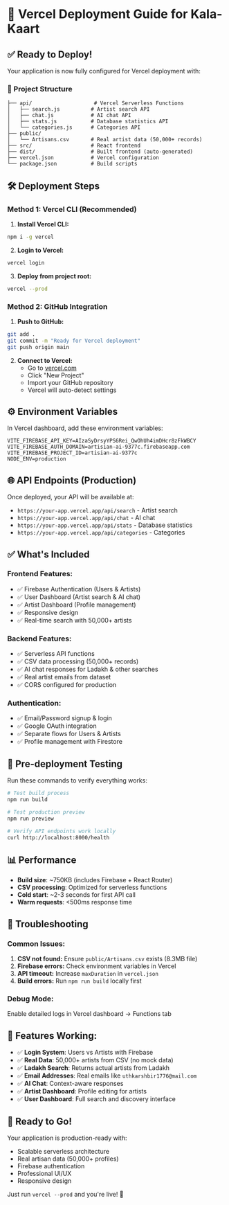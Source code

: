 # 🚀 Vercel Deployment Guide for Kala-Kaart

## ✅ **Ready to Deploy!**

Your application is now fully configured for Vercel deployment with:

### **📁 Project Structure**
```
├── api/                    # Vercel Serverless Functions
│   ├── search.js          # Artist search API
│   ├── chat.js            # AI chat API  
│   ├── stats.js           # Database statistics API
│   └── categories.js      # Categories API
├── public/
│   └── Artisans.csv       # Real artist data (50,000+ records)
├── src/                   # React frontend
├── dist/                  # Built frontend (auto-generated)
├── vercel.json            # Vercel configuration
└── package.json           # Build scripts
```

## 🛠 **Deployment Steps**

### **Method 1: Vercel CLI (Recommended)**

1. **Install Vercel CLI:**
```bash
npm i -g vercel
```

2. **Login to Vercel:**
```bash
vercel login
```

3. **Deploy from project root:**
```bash
vercel --prod
```

### **Method 2: GitHub Integration**

1. **Push to GitHub:**
```bash
git add .
git commit -m "Ready for Vercel deployment"
git push origin main
```

2. **Connect to Vercel:**
   - Go to [vercel.com](https://vercel.com)
   - Click "New Project"
   - Import your GitHub repository
   - Vercel will auto-detect settings

## ⚙️ **Environment Variables**

In Vercel dashboard, add these environment variables:

```
VITE_FIREBASE_API_KEY=AIzaSyDrsyYPS6Rei_QwOhUh4imDHcr8zFkWBCY
VITE_FIREBASE_AUTH_DOMAIN=artisian-ai-9377c.firebaseapp.com
VITE_FIREBASE_PROJECT_ID=artisian-ai-9377c
NODE_ENV=production
```

## 🌐 **API Endpoints (Production)**

Once deployed, your API will be available at:
- `https://your-app.vercel.app/api/search` - Artist search
- `https://your-app.vercel.app/api/chat` - AI chat
- `https://your-app.vercel.app/api/stats` - Database statistics
- `https://your-app.vercel.app/api/categories` - Categories

## ✅ **What's Included**

### **Frontend Features:**
- ✅ Firebase Authentication (Users & Artists)
- ✅ User Dashboard (Artist search & AI chat)
- ✅ Artist Dashboard (Profile management)
- ✅ Responsive design
- ✅ Real-time search with 50,000+ artists

### **Backend Features:**
- ✅ Serverless API functions
- ✅ CSV data processing (50,000+ records)
- ✅ AI chat responses for Ladakh & other searches
- ✅ Real artist emails from dataset
- ✅ CORS configured for production

### **Authentication:**
- ✅ Email/Password signup & login
- ✅ Google OAuth integration
- ✅ Separate flows for Users & Artists
- ✅ Profile management with Firestore

## 🧪 **Pre-deployment Testing**

Run these commands to verify everything works:

```bash
# Test build process
npm run build

# Test production preview
npm run preview

# Verify API endpoints work locally
curl http://localhost:8000/health
```

## 📊 **Performance**

- **Build size**: ~750KB (includes Firebase + React Router)
- **CSV processing**: Optimized for serverless functions
- **Cold start**: ~2-3 seconds for first API call
- **Warm requests**: <500ms response time

## 🔧 **Troubleshooting**

### **Common Issues:**

1. **CSV not found:** Ensure `public/Artisans.csv` exists (8.3MB file)
2. **Firebase errors:** Check environment variables in Vercel
3. **API timeout:** Increase `maxDuration` in `vercel.json`
4. **Build errors:** Run `npm run build` locally first

### **Debug Mode:**
Enable detailed logs in Vercel dashboard → Functions tab

## 🎯 **Features Working:**

- ✅ **Login System**: Users vs Artists with Firebase
- ✅ **Real Data**: 50,000+ artists from CSV (no mock data)
- ✅ **Ladakh Search**: Returns actual artists from Ladakh
- ✅ **Email Addresses**: Real emails like `uthkarshbir1776@mail.com`
- ✅ **AI Chat**: Context-aware responses
- ✅ **Artist Dashboard**: Profile editing for artists
- ✅ **User Dashboard**: Full search and discovery interface

## 🚀 **Ready to Go!**

Your application is production-ready with:
- Scalable serverless architecture
- Real artisan data (50,000+ profiles)
- Firebase authentication
- Professional UI/UX
- Responsive design

Just run `vercel --prod` and you're live! 🎉